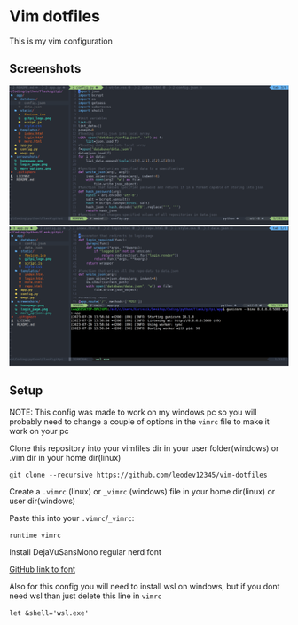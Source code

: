 # Vim dotfiles

This is my vim configuration

## Screenshots
![Image 1](/screenshots/img1.png)
![Image 2](/screenshots/img2.png)

## Setup

NOTE: This config was made to work on my windows pc so you will probably need to change a couple of options in the `vimrc` file to make it work on your pc

Clone this repository into your vimfiles dir in your user folder(windows) or .vim dir in your home dir(linux)
```
git clone --recursive https://github.com/leodev12345/vim-dotfiles
```

Create a `.vimrc` (linux) or `_vimrc` (windows) file in your home dir(linux) or user dir(windows)

Paste this into your `.vimrc`/`_vimrc`:
```
runtime vimrc
```

Install DejaVuSansMono regular nerd font

[GitHub link to font](https://github.com/ryanoasis/nerd-fonts/tree/master/patched-fonts/DejaVuSansMono/Regular)

Also for this config you will need to install wsl on windows, but if you dont need wsl than just delete this line in `vimrc`
```
let &shell='wsl.exe'
```

